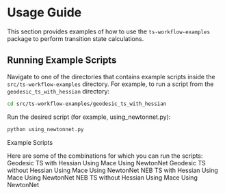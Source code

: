 # Usage Guide

This section provides examples of how to use the `ts-workflow-examples` package to perform transition state calculations.

## Running Example Scripts

Navigate to one of the directories that contains example scripts inside the `src/ts-workflow-examples` directory. For example, to run a script from the `geodesic_ts_with_hessian` directory:

```sh
cd src/ts-workflow-examples/geodesic_ts_with_hessian
```

Run the desired script (for example, using_newtonnet.py):
```sh
python using_newtonnet.py
```

Example Scripts

Here are some of the combinations for which you can run the scripts:
    Geodesic TS with Hessian
        Using Mace
        Using NewtonNet
    Geodesic TS without Hessian
        Using Mace
        Using NewtonNet
    NEB TS with Hessian
        Using Mace
        Using NewtonNet
    NEB TS without Hessian
        Using Mace
        Using NewtonNet
